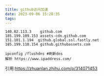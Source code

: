 ```yaml
---
title: github访问加速
date: 2023-09-06 15:28:35
tags:
---
```



```angular2html
140.82.113.3    github.com
185.199.109.153 assets-cdn.github.com
151.101.1.194  github.global.ssl.fastly.net
185.199.110.154 github.githubassets.com

ipconfig /flushdns #刷新dns
解析 https://www.ipaddress.com/
```





引用:https://zhuanlan.zhihu.com/p/314071453